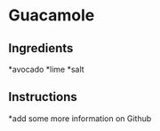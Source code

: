 # Guacamole
## Ingredients
*avocado
*lime
*salt
## Instructions
*add some more information on Github
